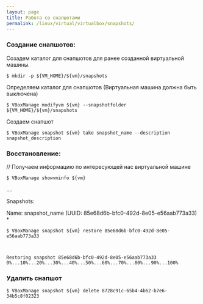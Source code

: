 ```yaml
---
layout: page
title: Работа со снапшотами
permalink: /linux/virtual/virtualbox/snapshots/
---
```



### Создание снапшотов:

Созадем каталог для снапшотов для ранее созданной виртуальной машины.

    $ mkdir -p ${VM_HOME}/${vm}/snapshots

Определяем каталог для снапшотов (Виртуальная машина должна быть выключена)

    $ VBoxManage modifyvm ${vm} --snapshotfolder ${VM_HOME}/${vm}/snapshots

Создаем снапшот

    $ VBoxManage snapshot ${vm} take snapshot_name --description snapshot_description

### Восстановление:

// Получаем информацию по интересующей нас виртуальной машине

    $ VBoxManage showvminfo ${vm}

....

Snapshots:

  Name: snapshot_name (UUID: 85e68d6b-bfc0-492d-8e05-e56aab773a33) *

    $ VBoxManage snapshot ${vm} restore 85e68d6b-bfc0-492d-8e05-e56aab773a33



    Restoring snapshot 85e68d6b-bfc0-492d-8e05-e56aab773a33
    0%...10%...20%...30%...40%...50%...60%...70%...80%...90%...100%



### Удалить снапшот

    $ VBoxManage snapshot ${vm} delete 8728c91c-65b4-4b62-b7e6-34b5c8f02323
